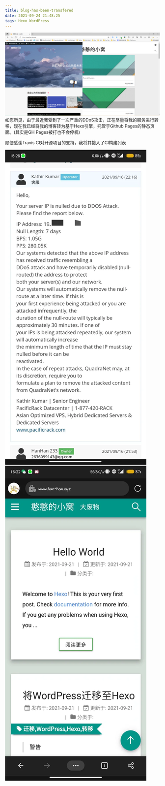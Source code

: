 ```yaml
---
title: blog-has-been-transfered
date: 2021-09-24 21:48:25
tags: Hexo WordPress
---
```

![](../wp-content/uploads/2021/09/transWHheadpic.png)
如您所见，由于最近我受到了一次严重的DDoS攻击，正在尽量将我的服务进行转移，现在我已经将我的博客转为基于Hexo引擎，托管于Github Pages的静态页面。(其实是GH Pages被打也不会停机)

顺便感谢Travis CI对开源项目的支持，我将其接入了CI构建列表

![](../wp-content/uploads/2021/09/dos.webp)
![](../wp-content/uploads/2021/09/newBlog.webp)